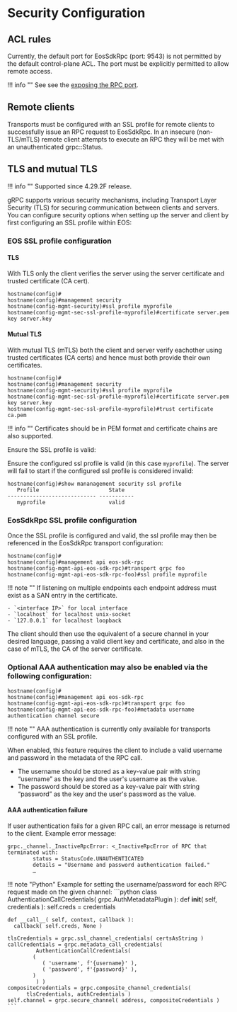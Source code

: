 # Security Configuration

## ACL rules
Currently, the default port for EosSdkRpc (port: 9543) is not permitted by the default control-plane ACL. The port must be explicitly permitted to allow remote access.

!!! info ""
    See see the [exposing the RPC port](/guides/aclrules/).

## Remote clients
Transports must be configured with an SSL profile for remote clients to successfully issue an RPC request to EosSdkRpc. In an insecure (non-TLS/mTLS) remote client attempts to execute an RPC they will be met with an unauthenticated grpc::Status.

## TLS and mutual TLS 
!!! info ""
    Supported since 4.29.2F release.

gRPC supports various security mechanisms, including Transport Layer Security (TLS) for securing communication between clients and servers. You can configure security options when setting up the server and client by first configuring an SSL profile within EOS:

### EOS SSL profile configuration
#### TLS 
With TLS only the client verifies the server using the server certificate and trusted certificate (CA cert).
```
hostname(config)#
hostname(config)#management security
hostname(config-mgmt-security)#ssl profile myprofile
hostname(config-mgmt-sec-ssl-profile-myprofile)#certificate server.pem key server.key
```

#### Mutual TLS
With mutual TLS (mTLS) both the client and server verify eachother using trusted certificates (CA certs) and hence must both provide their own certificates.
```
hostname(config)#
hostname(config)#management security
hostname(config-mgmt-security)#ssl profile myprofile
hostname(config-mgmt-sec-ssl-profile-myprofile)#certificate server.pem key server.key
hostname(config-mgmt-sec-ssl-profile-myprofile)#trust certificate ca.pem
```

!!! info ""
    Certificates should be in PEM format and certificate chains are also supported.

Ensure the SSL profile is valid:

Ensure the configured ssl profile is valid (in this case `myprofile`). The server will fail to start if the configured ssl profile is considered invalid:
```
hostname(config)#show mananagement security ssl profile
   Profile                      State
---------------------------- -----------
   myprofile                    valid
```

### EosSdkRpc SSL profile configuration
Once the SSL profile is configured and valid, the ssl profile may then be referenced in the EosSdkRpc transport configuration:
```
hostname(config)#
hostname(config)#management api eos-sdk-rpc
hostname(config-mgmt-api-eos-sdk-rpc)#transport grpc foo
hostname(config-mgmt-api-eos-sdk-rpc-foo)#ssl profile myprofile
```

!!! note ""
    If listening on multiple endpoints each endpoint address must exist as a SAN entry in the certificate.
    
    - `<interface IP>` for local interface
    - `localhost` for localhost unix-socket
    - `127.0.0.1` for localhost loopback

The client should then use the equivalent of a secure channel in your desired language, passing a valid client key and certificate, and also in the case of mTLS, the CA of the server certificate.

### Optional AAA authentication may also be enabled via the following configuration:
```
hostname(config)#
hostname(config)#management api eos-sdk-rpc
hostname(config-mgmt-api-eos-sdk-rpc)#transport grpc foo
hostname(config-mgmt-api-eos-sdk-rpc-foo)#metadata username authentication channel secure  
```

!!! note ""
    AAA authentication is currently only available for transports configured with an SSL profile.

When enabled, this feature requires the client to include a valid username and password in the metadata of the RPC call. 

- The username should be stored as a key-value pair with string “username” as the key and the user's username as the value.
- The password should be stored as a key-value pair with string “password” as the key and the user's password as the value.

#### AAA authentication failure
If user authentication fails for a given RPC call, an error message is returned to the client.
Example error message:
```
grpc._channel._InactiveRpcError: <_InactiveRpcError of RPC that terminated with:
        status = StatusCode.UNAUTHENTICATED
        details = "Username and password authentication failed."
        …
```


!!! note "Python"
    Example for setting the username/password for each RPC request made on the given channel:
    ```python
	class AuthenticationCallCredentials( grpc.AuthMetadataPlugin ):
	def __init__( self, credentials ):
	  self.creds = credentials

	def __call__( self, context, callback ):
	  callback( self.creds, None )

	tlsCredentials = grpc.ssl_channel_credentials( certsAsString )
	callCredentials = grpc.metadata_call_credentials(
		     AuthenticationCallCredentials(
			(
			   ( 'username', f'{username}' ),
			   ( 'password', f'{password}' ),
			)
		     ) )
	compositeCredentials = grpc.composite_channel_credentials(
		  tlsCredentials, authCredentials )
	self.channel = grpc.secure_channel( address, compositeCredentials )
    ```
